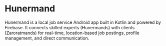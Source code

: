 # Hunermand
Hunermand is a local job service Android app built in Kotlin and powered by Firebase. It connects skilled experts (Hunermands) with clients (Zaroratmands) for real-time, location-based job postings, profile management, and direct communication.

